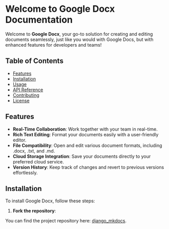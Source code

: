 # Welcome to Google Docx Documentation

Welcome to **Google Docx**, your go-to solution for creating and editing documents seamlessly, just like you would with Google Docs, but with enhanced features for developers and teams!

## Table of Contents

- [Features](#features)
- [Installation](#installation)
- [Usage](#usage)
- [API Reference](#api-reference)
- [Contributing](#contributing)
- [License](#license)

## Features

- **Real-Time Collaboration**: Work together with your team in real-time.
- **Rich Text Editing**: Format your documents easily with a user-friendly editor.
- **File Compatibility**: Open and edit various document formats, including .docx, .txt, and .md.
- **Cloud Storage Integration**: Save your documents directly to your preferred cloud service.
- **Version History**: Keep track of changes and revert to previous versions effortlessly.

## Installation

To install Google Docx, follow these steps:

1. **Fork the repository**:

You can find the project repository here: [django_mkdocs](https://github.com/MrChike/django_mkdocs).
